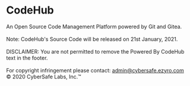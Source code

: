 # CodeHub
An Open Source Code Management Platform powered by Git and Gitea.
<br>
<br>
Note: CodeHub's Source Code will be released on 21st January, 2021.
<br>
<br>
DISCLAIMER: You are not permitted to remove the Powered By CodeHub text in the footer.
<br>
<br>
For copyright infringement please contact: admin@cybersafe.ezyro.com
<br>
© 2020 CyberSafe Labs, Inc.™
